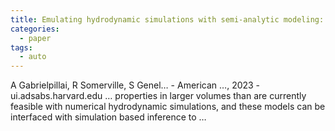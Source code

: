 ```yaml
---
title: Emulating hydrodynamic simulations with semi-analytic modeling: comparing the evolution of global quantities in the Santa Cruz SAM and IllustrisTNG
categories:
  - paper
tags:
  - auto
---
```

A Gabrielpillai, R Somerville, S Genel… - American …, 2023 - ui.adsabs.harvard.edu
… properties in larger volumes than are currently feasible with numerical hydrodynamic simulations, and these models can be interfaced with simulation based inference to …
